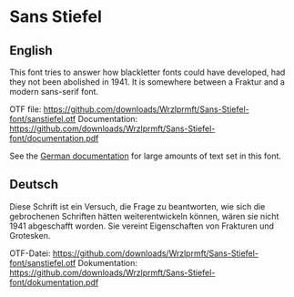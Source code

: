 Sans Stiefel
============


English
-------

This font tries to answer how blackletter fonts could have developed, had they not been abolished in 1941.
It is somewhere between a Fraktur and a modern sans-serif font.

OTF file: https://github.com/downloads/Wrzlprmft/Sans-Stiefel-font/sanstiefel.otf
Documentation: https://github.com/downloads/Wrzlprmft/Sans-Stiefel-font/documentation.pdf

See the [German documentation][GD] for large amounts of text set in this font.

[GD]: https://github.com/downloads/Wrzlprmft/Sans-Stiefel-font/dokumentation.pdf


Deutsch
-------

Diese Schrift ist ein Versuch, die Frage zu beantworten, wie sich die gebrochenen Schriften hätten weiterentwickeln können, wären sie nicht 1941 abgeschafft worden.
Sie vereint Eigenschaften von Frakturen und Grotesken.

OTF-Datei: https://github.com/downloads/Wrzlprmft/Sans-Stiefel-font/sanstiefel.otf
Dokumentation: https://github.com/downloads/Wrzlprmft/Sans-Stiefel-font/dokumentation.pdf
